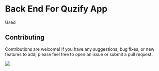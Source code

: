 <h1>Back End For Quzify App</h1>

<p>Used </p>

## Contributing

Contributions are welcome! If you have any suggestions, bug fixes, or new features to add, please feel free to open an issue or submit a pull request.

<a href="https://github.com/nivindulakshitha/Quizify-Frontend/graphs/contributors">
  <img src="https://contrib.rocks/image?repo=nivindulakshitha/Quizify-Frontend" />
</a>

